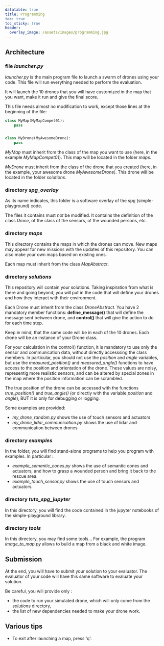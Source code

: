 ```yaml
---
datatable: true
title: Programming
toc: true
toc_sticky: true
header:
  overlay_image: /assets/images/programming.jpg
---
```

<!-- ![image-prog](/assets/images/programming.jpg){: width="100%" } -->

## Architecture

### file *launcher.py*

*launcher.py* is the main program file to launch a swarm of drones using your code. This file will run everything needed to perform the evaluation.

It will launch the 10 drones that you will have customized in the map that you want, make it run and give the final score.

This file needs almost no modification to work, except those lines at the beginning of the file:

```python
class MyMap(MyMapCompet01):
    pass


class MyDrone(MyAwesomeDrone):
    pass
```

*MyMap* must inherit from the class of the map you want to use (here, in the example *MyMapCompet01*). This map will be located in the folder *maps*.

*MyDrone* must inherit from the class of the drone that you created (here, in the example, your awesome drone *MyAwesomeDrone*). This drone will be located in the folder *solutions*.

### directory *spg_overlay*

As its name indicates, this folder is a software overlay of the spg (simple-playground) code.

The files it contains must *not* be modified. It contains the definition of the class *Drone*, of the class of the sensors, of the wounded persons, etc.

### directory *maps*

This directory contains the maps in which the drones can move. New maps may appear for new missions with the updates of this repository. You can also make your own maps based on existing ones.

Each map must inherit from the class *MapAbstract*.

### directory *solutions*

This repository will contain your solutions. Taking inspiration from what is there and going beyond, you will put in the code that will define your drones and how they interact with their environment.

Each Drone must inherit from the class *DroneAbstract*. You have 2 mandatory member functions: **define_message()** that will define the message sent between drone, and **control()** that will give the action to do for each time step.

Keep in mind, that the same code will be in each of the 10 drones. Each drone will be an instance of your Drone class.

For your calculation in the control() function, it is mandatory to use only the sensor and communication data, without directly accesssing the class members. In particular, you should not use the  *position* and *angle* variables, but use the *measured_position()* and *measured_angle()* functions to have access to the position and orientation of the drone. These values are noisy, representig more realistic sensors, and can be altered by special zones in the map where the position information can be scrambled.

The true position of the drone can be accessed with the functions *true_position()* and *true_angle()* (or directly with the variable *position* and *angle*), BUT it is only for debugging or logging.

Some examples are provided:
- *my_drone_random.py* shows the use of touch sensors and actuators
- *my_drone_lidar_communication.py* shows the use of lidar and communication between drones

### directory *examples*

In the folder, you will find stand-alone programs to help you program with examples. In particular :
- *example_semantic_cones.py* shows the use of semantic cones and actuators, and how to grasp a wounded person and bring it back to the rescue area.
- *example_touch_sensor.py* shows the use of touch sensors and actuators.

### directory *tuto_spg_jupyter*

In this directory, you will find the code contained in the jupyter notebooks of the simple-playground library.

### directory *tools*

In this directory, you may find some tools... For example, the program *image_to_map.py* allows to build a map from a black and white image.

## Submission

At the end, you will have to submit your solution to your evaluator. The evaluator of your code will have this same software to evaluate your solution.

Be careful, you will provide only :
- the code to run your simulated drone, which will only come from the *solutions* directory,
- the list of new dependencies needed to make your drone work.

## Various tips

- To exit after launching a map, press 'q'.
